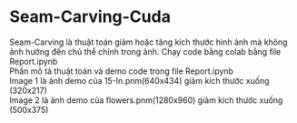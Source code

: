 # Seam-Carving-Cuda
Seam-Carving là thuật toán giảm hoặc tăng kích thước hình ảnh mà không ảnh hưởng đến chủ thể chính trong ảnh.
Chạy code bằng colab bằng file Report.ipynb </br>
Phần mô tả thuật toán và demo code trong file Report.ipynb </br>
Image 1 là ảnh demo của 15-In.pnm(640x434) giảm kích thước xuống (320x217) </br>
Image 2 là ảnh demo của flowers.pnm(1280x960) giảm kích thước xuống (500x375)
